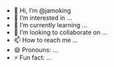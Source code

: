 - 👋 Hi, I’m @jamoking
- 👀 I’m interested in ...
- 🌱 I’m currently learning ...
- 💞️ I’m looking to collaborate on ...
- 📫 How to reach me ...
- 😄 Pronouns: ...
- ⚡ Fun fact: ...

<!---
jamoking/jamoking is a ✨ special ✨ repository because its `README.md` (this file) appears on your GitHub profile.
You can click the Preview link to take a look at your changes.
--->
